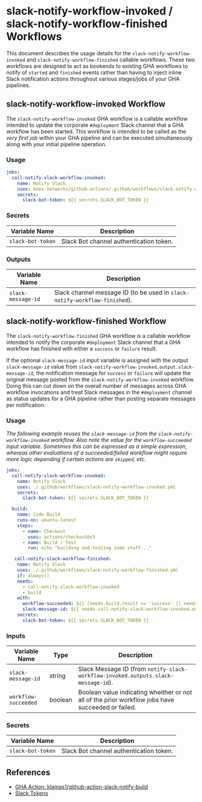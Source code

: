 <!-- markdownlint-disable MD024 -->
# slack-notify-workflow-invoked / slack-notify-workflow-finished Workflows

This document describes the usage details for the `slack-notify-workflow-invoked` and `slack-notify-workflow-finished`
callable workflows. These two workflows are designed to act as bookends to existing GHA workflows to notify of `started`
and `finished` events rather than having to inject inline Slack notification actions throughout various stages/jobs of
your GHA pipelines.

## slack-notify-workflow-invoked Workflow

The `slack-notify-workflow-invoked` GHA workflow is a callable workflow intended to update the corporate `#deployment`
Slack channel that a GHA workflow has been started. This workflow is intended to be called as the _very first job_
within your GHA pipeline and can be executed simultaneously along with your initial pipeline operation.

### Usage

```yaml
jobs:
  call-notify-slack-workflow-invoked:
    name: Notify Slack
    uses: knox-networks/github-actions/.github/workflows/slack-notify-workflow-invoked.yml@main
    secrets:
      slack-bot-token: ${{ secrets.SLACK_BOT_TOKEN }}
```

### Secrets

| Variable Name     | Description                             |
|-------------------|-----------------------------------------|
| `slack-bot-token` | Slack Bot channel authentication token. |

### Outputs

| Variable Name      | Description                                                                |
|--------------------|----------------------------------------------------------------------------|
| `slack-message-id` | Slack channel message ID (to be used in `slack-notify-workflow-finished`). |

## slack-notify-workflow-finished Workflow

The `slack-notify-workflow-finished` GHA workflow is a callable workflow intended to notify the corporate `#deployment`
Slack channel that a GHA workflow has finished with either a `success` or `failure` result.

If the optional `slack-message-id` input variable is assigned with the output `slack-message-id` value from
`slack-notify-workflow-invoked.output.slack-message-id`, the notification message for `success` or `failure` will
update the original message posted from the `slack-notify-workflow-invoked` workflow. Doing this can cut down on the
overall number of messages across GHA workflow invocations and treat Slack messages in the `#deployment` channel as
status updates for a GHA pipeline rather than posting separate messages per notification.

### Usage

_The following example reuses the `slack-message-id` from the `slack-notify-workflow-invoked` workflow. Also note the_
_value for the `workflow-succeeded` input variable. Sometimes this can be expressed as a simple expression, whereas_
_other evaluations of a succeeded/failed workflow might require more logic depending if certain actions are `skipped`,_
_etc._

```yaml
jobs:
  call-notify-slack-workflow-invoked:
    name: Notify Slack
    uses: ./.github/workflows/slack-notify-workflow-invoked.yml
    secrets:
      slack-bot-token: ${{ secrets.SLACK_BOT_TOKEN }}

  build:
    name: Code Build
    runs-on: ubuntu-latest
    steps:
      - name: Checkout
        uses: actions/checkout@v3
      - name: Build / Test
        run: echo "building and testing some stuff..."

   call-notify-slack-workflow-finished:
    name: Notify Slack
    uses: ./.github/workflows/slack-notify-workflow-finished.yml
    if: always()
    needs:
      - call-notify-slack-workflow-invoked
      - build
    with:
      workflow-succeeded: ${{ (needs.build.result == 'success' || needs.build.result == 'skipped') }}
      slack-message-id: ${{ needs.call-notify-slack-workflow-invoked.outputs.slack-message-id }}
    secrets:
      slack-bot-token: ${{ secrets.SLACK_BOT_TOKEN }}
```

### Inputs

| Variable Name        | Type    | Description                                                                                       |
|----------------------|---------|---------------------------------------------------------------------------------------------------|
| `slack-message-id`   | string  | Slack Message ID (from `notify-slack-workflow-invoked.outputs.slack-message-id`).                 |
| `workflow-succeeded` | boolean | Boolean value indicating wheither or not all of the prior workflow jobs have succeeded or failed. |

### Secrets

| Variable Name     | Description                             |
|-------------------|-----------------------------------------|
| `slack-bot-token` | Slack Bot channel authentication token. |

## References

* [GHA Action: klamas1/github-action-slack-notify-build](https://github.com/klamas1/github-action-slack-notify-build)
* [Slack Tokens](https://api.slack.com/authentication/token-types)
